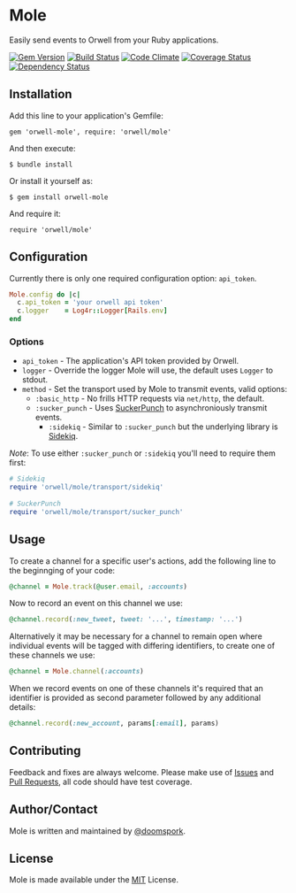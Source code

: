 # Mole

Easily send events to Orwell from your Ruby applications.

[![Gem Version](https://badge.fury.io/rb/orwell-mole.png)](https://rubygems.org/gems/orwell-mole) [![Build Status](https://travis-ci.org/doomspork/mole.svg?branch=master)](https://travis-ci.org/doomspork/mole) [![Code Climate](https://codeclimate.com/github/doomspork/mole/badges/gpa.svg)](https://codeclimate.com/github/doomspork/mole) [![Coverage Status](https://coveralls.io/repos/doomspork/mole/badge.png)](https://coveralls.io/r/doomspork/mole) [![Dependency Status](https://gemnasium.com/doomspork/mole.svg)](https://gemnasium.com/doomspork/mole)

## Installation

Add this line to your application's Gemfile:

	gem 'orwell-mole', require: 'orwell/mole'

And then execute:

	$ bundle install

Or install it yourself as:

	$ gem install orwell-mole

And require it:

	require 'orwell/mole'

## Configuration

Currently there is only one required configuration option: `api_token`.

```ruby
Mole.config do |c|
  c.api_token = 'your orwell api token'
  c.logger    = Log4r::Logger[Rails.env]
end
```

### Options
+ `api_token` - The application's API token provided by Orwell.
+ `logger` - Override the logger Mole will use, the default uses `Logger` to stdout.
+ `method` - Set the transport used by Mole to transmit events, valid options:
	- `:basic_http` - No frills HTTP requests via `net/http`, the default.
  - `:sucker_punch` - Uses [SuckerPunch](https://github.com/brandonhilkert/sucker_punch) to asynchroniously transmit events.
	- `:sidekiq` - Similar to `:sucker_punch` but the underlying library is [Sidekiq](https://github.com/mperham/sidekiq).

_Note_: To use either `:sucker_punch` or `:sidekiq` you'll need to require them first:

```ruby
# Sidekiq
require 'orwell/mole/transport/sidekiq'
	
# SuckerPunch
require 'orwell/mole/transport/sucker_punch'
```

## Usage

To create a channel for a specific user's actions, add the following line to the beginnging of your code:

```ruby
@channel = Mole.track(@user.email, :accounts)
```

Now to record an event on this channel we use:

```ruby
@channel.record(:new_tweet, tweet: '...', timestamp: '...')
```

Alternatively it may be necessary for a channel to remain open where individual events will be tagged with differing identifiers, to create one of these channels we use:

```ruby
@channel = Mole.channel(:accounts)
```

When we record events on one of these channels it's required that an identifier is provided as second parameter followed by any additional details:

```ruby
@channel.record(:new_account, params[:email], params)
```


## Contributing

Feedback and fixes are always welcome.  Please make use of [Issues](https://github.com/doomspork/autocomplete-me/issues) and [Pull Requests](https://github.com/doomspork/autocomplete-me/pulls), all code should have test coverage.

## Author/Contact

Mole is written and maintained by [@doomspork](github.com/doomspork).

## License

Mole is made available under the [MIT](http://opensource.org/licenses/MIT) License.
